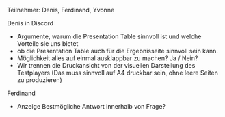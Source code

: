 Teilnehmer: Denis, Ferdinand, Yvonne

Denis in Discord
- Argumente, warum die Presentation Table sinnvoll ist und welche Vorteile sie uns bietet
- ob die Presentation Table auch für die Ergebnisseite sinnvoll sein kann.
- Möglichkeit alles auf einmal ausklappbar zu machen? Ja / Nein?
- Wir trennen die Druckansicht von der visuellen Darstellung des Testplayers (Das muss sinnvoll auf A4 druckbar sein, ohne leere Seiten zu produzieren)

Ferdinand
- Anzeige Bestmögliche Antwort innerhalb von Frage?
